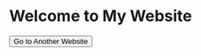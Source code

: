 <!DOCTYPE html>
<html>
<head>
    <title>Button to Another Website</title>
</head>
<body>
    <h1>Welcome to My Website</h1>
    <a href="https://www.google.com" target="_blank">
        <button>Go to Another Website</button>
    </a>
</body>
</html>

